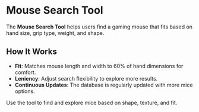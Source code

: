 # Mouse Search Tool

The **Mouse Search Tool** helps users find a gaming mouse that fits based on hand size, grip type, weight, and shape.

## How It Works
- **Fit**: Matches mouse length and width to 60% of hand dimensions for comfort.
- **Leniency**: Adjust search flexibility to explore more results.
- **Continuous Updates**: The database is regularly updated with more mice options.

Use the tool to find and explore mice based on shape, texture, and fit.

